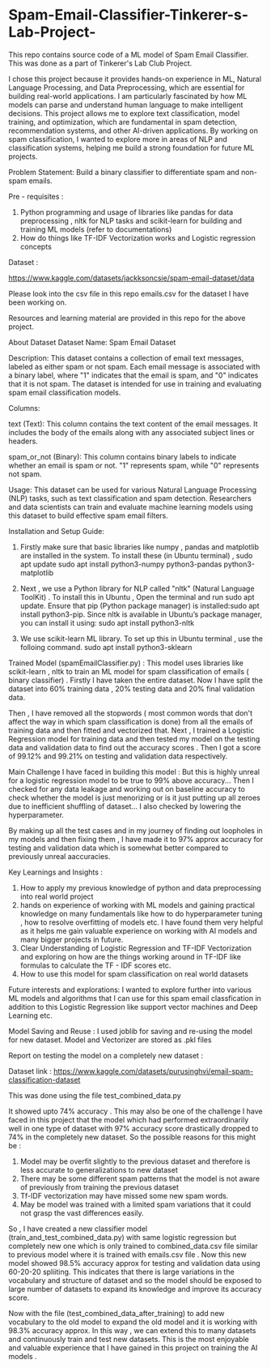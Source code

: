 # Spam-Email-Classifier-Tinkerer-s-Lab-Project-


This repo contains source code of a ML model of Spam Email Classifier. This was done as a part of Tinkerer's Lab Club Project. 

I chose this project because it provides hands-on experience in ML, Natural Language Processing, and Data Preprocessing, which are essential for building real-world applications. I am particularly fascinated by how ML models can parse and understand human language to make intelligent decisions.
This project allows me to explore text classification, model training, and optimization, which are fundamental in spam detection, recommendation systems, and other AI-driven applications. By working on spam classification, I wanted to explore more in areas of NLP and classification systems, helping me build a strong foundation for future ML projects.

Problem Statement: 
Build a binary classifier to differentiate spam and non-spam emails.

Pre - requisites :
1) Python programming and usage of libraries like pandas for data preprocessing , nltk for NLP tasks and scikit-learn for building and training ML models (refer to documentations)
2) How do things like TF-IDF Vectorization works and Logistic regression concepts

Dataset :

https://www.kaggle.com/datasets/jackksoncsie/spam-email-dataset/data

Please look into the csv file in this repo emails.csv for the dataset I have been working on.

Resources and learning material are provided in this repo for the above project.

About Dataset
Dataset Name: Spam Email Dataset

Description:
This dataset contains a collection of email text messages, labeled as either spam or not spam. Each email message is associated with a binary label, where "1" indicates that the email is spam, and "0" indicates that it is not spam. The dataset is intended for use in training and evaluating spam email classification models.

Columns:

text (Text): This column contains the text content of the email messages. It includes the body of the emails along with any associated subject lines or headers.

spam_or_not (Binary): This column contains binary labels to indicate whether an email is spam or not. "1" represents spam, while "0" represents not spam.

Usage:
This dataset can be used for various Natural Language Processing (NLP) tasks, such as text classification and spam detection. Researchers and data scientists can train and evaluate machine learning models using this dataset to build effective spam email filters.


Installation and Setup Guide:

1) Firstly make sure that basic libraries like numpy , pandas and matplotlib are installed in the system. To install these (in Ubuntu terminal) ,
    sudo apt update
  sudo apt install python3-numpy python3-pandas python3-matplotlib


2) Next , we use a Python library for NLP called "nltk" (Natural Language ToolKit) . To install this in Ubuntu ,
   Open the terminal and run sudo apt update. Ensure that pip (Python package manager) is installed:sudo apt install python3-pip.
   Since nltk is available in Ubuntu’s package manager, you can install it using: sudo apt install python3-nltk

3) We use scikit-learn ML library. To set up this in Ubuntu terminal , use the folloing command.
    sudo apt install python3-sklearn


Trained Model (spamEmailClassifier.py) :
This model uses libraries like scikit-learn , nltk to train an ML model for spam classification of emails ( binary classifier)
. Firstly I have taken the entire dataset. Now I have split the dataset into 60% training data , 20% testing data and 20% final validation data.

Then , I have removed all the stopwords ( most common words that don't affect the way in which spam classification is done) from all the emails of training data and then fitted and vectorized that. Next , I trained a Logistic Regression model for training data and then tested my model on the testing data and validation data to find out the accuracy scores . Then I got a score of 99.12% and 99.21% on testing and validation data respectively.

Main Challenge I have faced in building this model : 
But this is highly unreal for a logistic regression model to be true to 99% above accuracy... Then I checked for any data leakage and working out on baseline accuracy to check whether the model is just menorizing or is it just putting up all zeroes due to inefficient shuffling of dataset... I also checked by lowering the hyperparameter.

By making up all the test cases and in my journey of finding out loopholes in my models and then fixing them , I have made it to 97% approx accuracy for testing and validation data which is somewhat better compared to previously unreal aaccuracies.

Key Learnings and Insights :
1) How to apply my previous knowledge of python and data preprocessing into real world project
2) hands on experience of working with ML models and gaining practical knowledge on many fundamentals like how to do hyperparameter tuning , how to resolve overfitting of models etc. I have found them very helpful as it helps me gain valuable experience on working with AI models and many bigger projects in future.
3) Clear Understanding of Logistic Regression and TF-IDF Vectorization and exploring on how are the things working around in TF-IDF like formulas to calculate the TF - IDF scores etc.
4) How to use this model for spam classification on real world datasets

Future interests and explorations:
I wanted to explore further into various ML models and algorithms that I can use for this spam email classfication in addition to this Logistic Regression like support vector machines and Deep Learning etc. 


Model Saving and Reuse :
I used joblib for saving and re-using the model for new dataset.
Model and Vectorizer are stored as .pkl files

Report on testing the model on a completely new dataset :

Dataset link : https://www.kaggle.com/datasets/purusinghvi/email-spam-classification-dataset

This was done using the file test_combined_data.py

It showed upto 74% accuracy .
This may also be one of the challenge I have faced in this project that the model which had performed extraordinarily well in one type of dataset with 97% accuracy score drastically dropped to 74% in the completely new dataset. So the possible reasons for this might be : 


1) Model may be overfit slightly to the previous dataset and therefore is less accurate to generalizations to new dataset
2) There may be some different spam patterns that the model is not aware of previously from training the previous dataset
3) Tf-IDF vectorization may have missed some new spam words.
4) May be model was trained with a limited spam variations that it could not grasp the vast differences easily.


So , I have created a new classifier model (train_and_test_combined_data.py) with same logistic regression but completely new one which is only trained to combined_data.csv file similar to previous model where it is trained with emails.csv file . Now this new model showed 98.5% accuracy approx for testing and validation data using 60-20-20 spliiting. This indicates that there is large variations in the vocabulary and structure of dataset and so the model should be exposed to large number of datasets to expand its knowledge and improve its accuracy score. 


Now with the file (test_combined_data_after_training) to add new vocabulary to the old model to expand the old model and it is working with 98.3% accuracy approx.
In this way , we can extend this to many datasets and continuously train and test new datasets. This is the most enjoyable and valuable experience that I have gained in this project on training the AI models .



